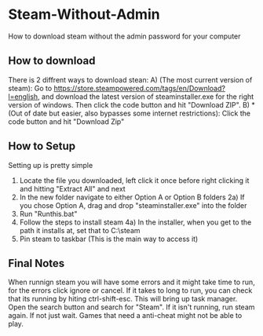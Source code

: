 # Steam-Without-Admin
How to download steam without the admin password for your computer

## How to download
There is 2 diffrent ways to download stean:
A) (The most current version of steam): Go to https://store.steampowered.com/tags/en/Download?l=english, and download the latest version of steaminstaller.exe for the right version of windows. Then click the code button and hit "Download ZIP". 
B)  * (Out of date but easier, also bypasses some internet restrictions): Click the code button and hit "Download Zip"

## How to Setup
Setting up is pretty simple
1) Locate the file you downloaded, left click it once before right clicking it and hitting "Extract All" and next 
2) In the new folder navigate to either Option A or Option B folders
2a) If you chose Option A, drag and drop "steaminstaller.exe" into the folder
3) Run "Runthis.bat"
4) Follow the steps to install steam
4a) In the installer, when you get to the path it installs at, set that to C:\steam
5) Pin steam to taskbar (This is the main way to access it)

## Final Notes
When runnign steam you will have some errors and it might take time to run, for the errors click ignore or cancel. If it takes to long to run, you can check that its running by hiting ctrl-shift-esc. This will bring up task manager. Open the search button and search for "Steam". If it isn't running, run steam again. If not just wait. Games that need a anti-cheat might not be able to play.
